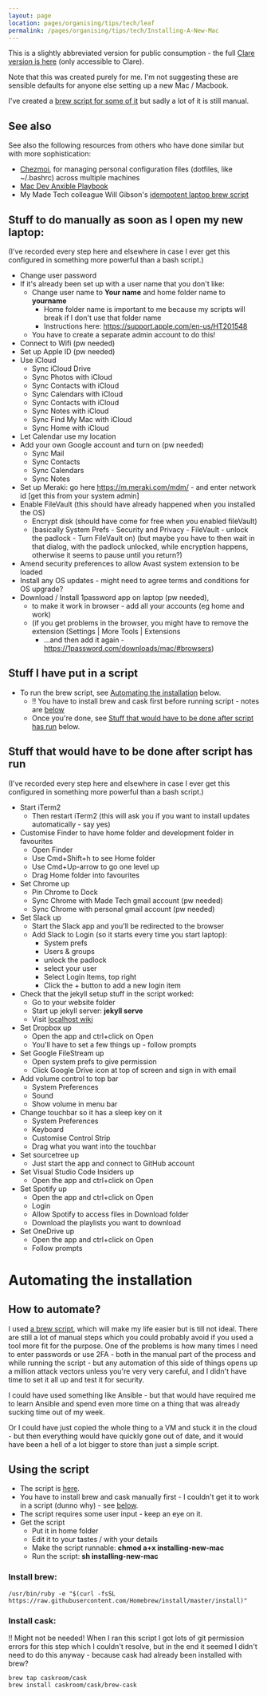 ```yaml
---
layout: page
location: pages/organising/tips/tech/leaf
permalink: /pages/organising/tips/tech/Installing-A-New-Mac
---
```


This is a slightly abbreviated version for public consumption - the full [Clare version is here](https://github.com/claresudbery/clare-tech/blob/master/organising/private/reinstalling-new-mac.md) (only accessible to Clare).

Note that this was created purely for me. I'm not suggesting these are sensible defaults for anyone else setting up a new Mac / Macbook.

I've created a [brew script for some of it](#automating-the-installation) but sadly a lot of it is still manual.

## See also

See also the following resources from others who have done similar but with more sophistication:

- [Chezmoi](https://github.com/twpayne/chezmoi), for managing personal configuration files (dotfiles, like ~/.bashrc) across multiple machines
- [Mac Dev Anxible Playbook](https://github.com/geerlingguy/mac-dev-playbook)
- My Made Tech colleague Will Gibson's [idempotent laptop brew script](https://github.com/WillGibson/laptop-setup)

## Stuff to do manually as soon as I open my new laptop:

(I've recorded every step here and elsewhere in case I ever get this configured in something more powerful than a bash script.)

* Change user password
* If it's already been set up with a user name that you don't like:
    * Change user name to **Your name** and home folder name to **yourname**
        * Home folder name is important to me because my scripts will break if I don't use that folder name
        * Instructions here: https://support.apple.com/en-us/HT201548 
    * You have to create a separate admin account to do this!
* Connect to Wifi (pw needed)
* Set up Apple ID (pw needed)
* Use iCloud
    * Sync iCloud Drive
    * Sync Photos with iCloud
    * Sync Contacts with iCloud
    * Sync Calendars with iCloud
    * Sync Contacts with iCloud
    * Sync Notes with iCloud
    * Sync Find My Mac with iCloud
    * Sync Home with iCloud
* Let Calendar use my location
* Add your own Google account and turn on (pw needed)
    * Sync Mail
    * Sync Contacts
    * Sync Calendars
    * Sync Notes
* Set up Meraki: go here https://m.meraki.com/mdm/ - and enter network id [get this from your system admin]
* Enable FileVault (this should have already happened when you installed the OS)
    * Encrypt disk (should have come for free when you enabled fileVault) 
    * (basically System Prefs - Security and Privacy - FileVault - unlock the padlock - Turn FileVault on) (but maybe you have to then wait in that dialog, with the padlock unlocked, while encryption happens, otherwise it seems to pause until you return?)
* Amend security preferences to allow Avast system extension to be loaded
* Install any OS updates - might need to agree terms and conditions for OS upgrade?
* Download / Install 1password app on laptop (pw needed), 
    * to make it work in browser - add all your accounts (eg home and work) 
    * (if you get problems in the browser, you might have to remove the extension (Settings | More Tools | Extensions
        * ...and then add it again - https://1password.com/downloads/mac/#browsers)

## Stuff I have put in a script
* To run the brew script, see [Automating the installation](#automating-the-installation) below.
    * !! You have to install brew and cask first before running script - notes are [below](#automating-the-installation)
    * Once you're done, see [Stuff that would have to be done after script has run](#stuff-that-would-have-to-be-done-after-script-has-run) below.

## Stuff that would have to be done after script has run

(I've recorded every step here and elsewhere in case I ever get this configured in something more powerful than a bash script.)

* Start iTerm2
    * Then restart iTerm2 (this will ask you if you want to install updates automatically - say yes)
* Customise Finder to have home folder and development folder in favourites
    * Open Finder
    * Use Cmd+Shift+h to see Home folder
    * Use Cmd+Up-arrow to go one level up
    * Drag Home folder into favourites
* Set Chrome up
    * Pin Chrome to Dock
    * Sync Chrome with Made Tech gmail account (pw needed)
    * Sync Chrome with personal gmail account (pw needed)
* Set Slack up
    * Start the Slack app and you'll be redirected to the browser
    * Add Slack to Login (so it starts every time you start laptop):
        * System prefs
        * Users & groups
        * unlock the padlock
        * select your user
        * Select Login Items, top right
        * Click the + button to add a new login item
* Check that the jekyll setup stuff in the script worked:
    * Go to your website folder
    * Start up jekyll server: **jekyll serve**
    * Visit [localhost wiki](http://127.0.0.1:4000)
* Set Dropbox up
    * Open the app and ctrl+click on Open
    * You'll have to set a few things up - follow prompts
* Set Google FileStream up
    * Open system prefs to give permission
    * Click Google Drive icon at top of screen and sign in with email
* Add volume control to top bar
    * System Preferences
    * Sound
    * Show volume in menu bar
* Change touchbar so it has a sleep key on it
    * System Preferences
    * Keyboard
    * Customise Control Strip
    * Drag what you want into the touchbar
* Set sourcetree up
    * Just start the app and connect to GitHub account
* Set Visual Studio Code Insiders up
    * Open the app and ctrl+click on Open
* Set Spotify up
    * Open the app and ctrl+click on Open
    * Login 
    * Allow Spotify to access files in Download folder
    * Download the playlists you want to download 
* Set OneDrive up
    * Open the app and ctrl+click on Open
    * Follow prompts
 
# Automating the installation

## How to automate?

I used [a brew script](#using-the-script), which will make my life easier but is till not ideal. There are still a lot of manual steps which you could probably avoid if you used a tool more fit for the purpose. One of the problems is how many times I need to enter passwords or use 2FA - both in the manual part of the process and while running the script - but any automation of this side of things opens up a million attack vectors unless you're very very careful, and I didn't have time to set it all up and test it for security.

I could have used something like Ansible - but that would have required me to learn Ansible and spend even more time on a thing that was already sucking time out of my week. 

Or I could have just copied the whole thing to a VM and stuck it in the cloud - but then everything would have quickly gone out of date, and it would have been a hell of a lot bigger to store than just a simple script.

## Using the script

- The script is [here](/resources/scripts/installing-new-mac).
- You have to install brew and cask manually first - I couldn't get it to work in a script (dunno why) - see [below](#install-brew).
- The script requires some user input - keep an eye on it.
- Get the script
    - Put it in home folder 
    - Edit it to your tastes / with your details
    - Make the script runnable: **chmod a+x installing-new-mac**
    - Run the script: **sh installing-new-mac**

### Install brew:

```
/usr/bin/ruby -e "$(curl -fsSL https://raw.githubusercontent.com/Homebrew/install/master/install)"
```

### Install cask:
!! Might not be needed!
When I ran this script I got lots of git permission errors for this step which I couldn't resolve, but in the end it seemed I didn't need to do this anyway - because cask had already been installed with brew?

```
brew tap caskroom/cask
brew install caskroom/cask/brew-cask
```